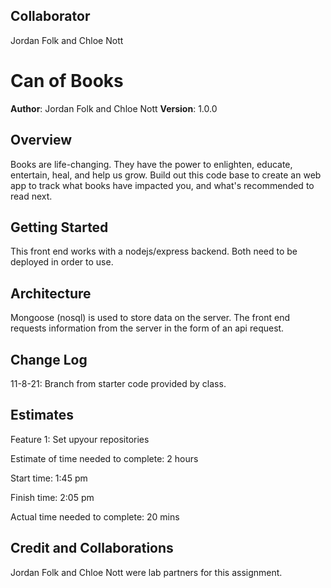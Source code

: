 ## Collaborator

Jordan Folk and Chloe Nott

# Can of Books

**Author**: Jordan Folk and Chloe Nott
**Version**: 1.0.0

## Overview

Books are life-changing. They have the power to enlighten, educate, entertain, heal, and help us grow. Build out this code base to create an web app to track what books have impacted you, and what's recommended to read next.

## Getting Started

This front end works with a nodejs/express backend. Both need to be deployed in order to use.

## Architecture

Mongoose (nosql) is used to store data on the server. The front end requests information from the server in the form of an api request.

## Change Log

11-8-21: Branch from starter code provided by class.

## Estimates

Feature 1: Set upyour repositories

Estimate of time needed to complete: 2 hours

Start time: 1:45 pm

Finish time: 2:05 pm

Actual time needed to complete: 20 mins

## Credit and Collaborations

Jordan Folk and Chloe Nott were lab partners for this assignment.
